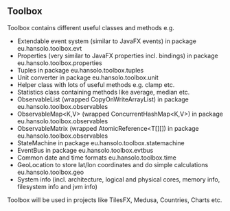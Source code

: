 ## Toolbox

Toolbox contains different useful classes and methods e.g.

- Extendable event system (similar to JavaFX events) in package eu.hansolo.toolbox.evt
- Properties (very similar to JavaFX properties incl. bindings) in package eu.hansolo.toolbox.properties
- Tuples in package eu.hansolo.toolbox.tuples
- Unit converter in package eu.hansolo.toolbox.unit
- Helper class with lots of useful methods e.g. clamp etc.
- Statistics class containing methods like average, median etc.
- ObservableList<T> (wrapped CopyOnWriteArrayList<T>) in package eu.hansolo.toolbox.observables
- ObservableMap<K,V> (wrapped ConcurrentHashMap<K,V>) in package eu.hansolo.toolbox.observables
- ObservableMatrix<T> (wrapped AtomicReference<T[][]) in package eu.hansolo.toolbox.observables
- StateMachine in package eu.hansolo.toolbox.statemachine
- EventBus in package eu.hansolo.toolbox.evtbus
- Common date and time formats eu.hansolo.toolbox.time
- GeoLocation to store lat/lon coordinates and do simple calculations eu.hansolo.toolbox.geo
- System info (incl. architecture, logical and physical cores, memory info, filesystem info and jvm info)

Toolbox will be used in projects like TilesFX, Medusa, Countries, Charts etc.
